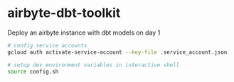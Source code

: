 # airbyte-dbt-toolkit

Deploy an airbyte instance with dbt models on day 1

```bash
# config service accounts
gcloud auth activate-service-account --key-file .service_account.json

# setup dev environment variables in interactive shell
source config.sh

```
